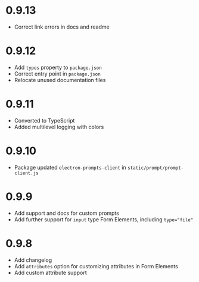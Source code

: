 # 0.9.13
- Correct link errors in docs and readme

# 0.9.12
- Add `types` property to `package.json`
- Correct entry point in `package.json`
- Relocate unused documentation files

# 0.9.11
- Converted to TypeScript
- Added multilevel logging with colors

# 0.9.10
- Package updated `electron-prompts-client` in `static/prompt/prompt-client.js`

# 0.9.9
- Add support and docs for custom prompts
- Add further support for `input` type Form Elements, including `type="file"`

# 0.9.8
- Add changelog
- Add `attributes` option for customizing attributes in Form Elements
- Add custom attribute support